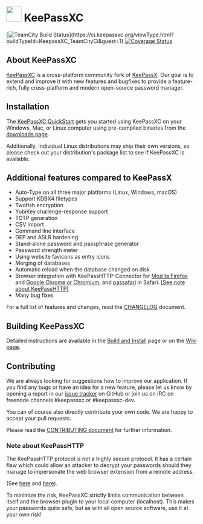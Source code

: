 # <img src="https://keepassxc.org/logo.png" width="40" height="40"/> KeePassXC 
[![TeamCity Build Status](https://ci.keepassxc.org/app/rest/builds/buildType:\(id:KeepassXC_TeamCityCi\)/statusIcon?guest=1)](https://ci.keepassxc.org/viewType.html?buildTypeId=KeepassXC_TeamCityCi&guest=1)  [![Coverage Status](https://coveralls.io/repos/github/keepassxreboot/keepassxc/badge.svg)](https://coveralls.io/github/keepassxreboot/keepassxc)

## About KeePassXC
[KeePassXC](https://keepassxc.org) is a cross-platform community fork of
[KeePassX](https://www.keepassx.org/). 
Our goal is to extend and improve it with new features and bugfixes 
to provide a feature-rich, fully cross-platform and modern 
open-source password manager.

## Installation
The [KeePassXC QuickStart](./docs/QUICKSTART.md) gets you started using 
KeePassXC on your Windows, Mac, or Linux computer using pre-compiled binaries 
from the [downloads page](https://keepassxc.org/download). 
 
Additionally, individual Linux distributions may ship their own versions, 
so please check out your distribution's package list to see if KeePassXC is available.

## Additional features compared to KeePassX
- Auto-Type on all three major platforms (Linux, Windows, macOS)
- Support KDBX4 filetypes
- Twofish encryption
- YubiKey challenge-response support
- TOTP generation
- CSV import
- Command line interface
- DEP and ASLR hardening
- Stand-alone password and passphrase generator
- Password strength meter
- Using website favicons as entry icons
- Merging of databases
- Automatic reload when the database changed on disk
- Browser integration with KeePassHTTP-Connector for 
[Mozilla Firefox](https://addons.mozilla.org/en-US/firefox/addon/keepasshttp-connector/) and 
[Google Chrome or Chromium](https://chrome.google.com/webstore/detail/keepasshttp-connector/dafgdjggglmmknipkhngniifhplpcldb), and 
[passafari](https://github.com/mmichaa/passafari.safariextension/) in Safari. [[See note about KeePassHTTP]](#Note_about_KeePassHTTP)
- Many bug fixes

For a full list of features and changes, read the [CHANGELOG](CHANGELOG) document.

## Building KeePassXC

Detailed instructions are available in the [Build and Install](./INSTALL.md) 
page or on the [Wiki page](https://github.com/keepassxreboot/keepassxc/wiki/Building-KeePassXC).

## Contributing

We are always looking for suggestions how to improve our application. 
If you find any bugs or have an idea for a new feature, please let us know by 
opening a report in our [issue tracker](https://github.com/keepassxreboot/keepassxc/issues) 
on GitHub or join us on IRC on freenode channels #keepassxc or #keepassxc-dev.

You can of course also directly contribute your own code. We are happy to accept your pull requests.

Please read the [CONTRIBUTING document](.github/CONTRIBUTING.md) for further information.

### Note about KeePassHTTP
The KeePassHTTP protocol is not a highly secure protocol.
It has a certain flaw which could allow an attacker to decrypt your passwords
should they manage to impersonate the web browser extension from a remote address.
<!--intercept communication between a KeePassHTTP server 
and PassIFox/chromeIPass over a network connection -->
(See [here](https://github.com/pfn/keepasshttp/issues/258) and [here](https://github.com/keepassxreboot/keepassxc/issues/147)). 

To minimize the risk, KeePassXC strictly limits communication between itself 
and the browser plugin to your local computer (localhost). 
This makes your passwords quite safe, 
but as with all open source software, use it at your own risk!
